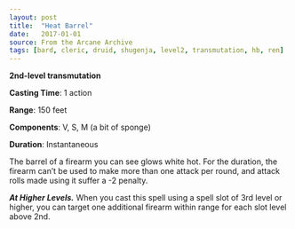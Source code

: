 ```yaml
---
layout: post
title:  "Heat Barrel"
date:   2017-01-01
source: From the Arcane Archive
tags: [bard, cleric, druid, shugenja, level2, transmutation, hb, ren]
---
```


**2nd-level transmutation**

**Casting Time**: 1 action

**Range**: 150 feet

**Components**: V, S, M (a bit of sponge)

**Duration**: Instantaneous

The barrel of a firearm you can see glows white hot. For the duration, the firearm can’t be used to make more than one attack per round, and attack rolls made using it suffer a -2 penalty.

***At Higher Levels.*** When you cast this spell using a spell slot of 3rd level or higher, you can target one additional firearm within range for each slot level above 2nd.
